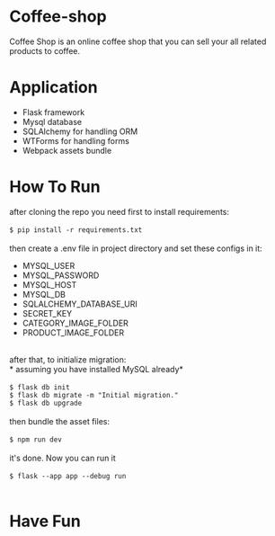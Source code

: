 # Coffee-shop
Coffee Shop is an online coffee shop that you can sell your all related products to coffee.
# Application
- Flask framework
- Mysql database
- SQLAlchemy for handling ORM
- WTForms for handling forms
- Webpack assets bundle
# How To Run
after cloning the repo you need first to install requirements:
<br>
<br>
<code>$ pip install -r requirements.txt</code>
<br>
<br>
then create a .env file in project directory and set these configs in it:
- MYSQL_USER
- MYSQL_PASSWORD
- MYSQL_HOST
- MYSQL_DB
- SQLALCHEMY_DATABASE_URI
- SECRET_KEY
- CATEGORY_IMAGE_FOLDER
- PRODUCT_IMAGE_FOLDER
<br>
after that, to initialize migration:
<br>
* assuming you have installed MySQL already*
<br>
<br>
<code>$ flask db init</code>
<br>
<code>$ flask db migrate -m "Initial migration."</code>
<br>
<code>$ flask db upgrade</code>
<br>
<br>
then bundle the asset files:
<br>
<br>
<code>$ npm run dev</code>
<br>
<br>
it's done. Now you can run it
<br>
<br>
<code>$ flask --app app --debug run </code>
<br>
<br>

# Have Fun
